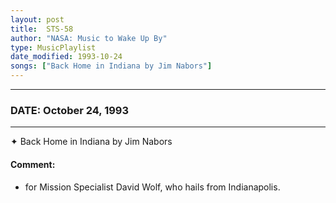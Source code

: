 ```yaml
---
layout: post
title:  STS-58
author: "NASA: Music to Wake Up By"
type: MusicPlaylist
date_modified: 1993-10-24
songs: ["Back Home in Indiana by Jim Nabors"]
---
```


----
### DATE: October 24, 1993
----
✦ Back Home in Indiana by Jim Nabors

#### Comment:
* for Mission Specialist David Wolf, who hails from Indianapolis.



<br/>
<center>
	<a target="_blank"
	   href="https://twitter.com/intent/tweet?hashtags=Space,NASA,Playlist,NASAWakeupCalls,SpaceProgram&text={{ page.author}}, '{{ page.songs.first }}' {{ page.title }}, {{ page.date | date: '%B %d, %Y' }}. {{ site.url }}{{ page.url }}&via=nasawakeupcalls"><i class="fab fa-twitter" alt="Tweet this page" style="font-size: 1.3em;"></i></a>
	&nbsp; 	<i class="fas fa-user-astronaut" style="font-size: 1.5em;"></i> &nbsp;
    <a type="amzn" search="'Back Home in Indiana by Jim Nabors'" category="popular music">
    <i class="fab fa-amazon" style="font-size: 1.3em;"></i></a>
</center>
